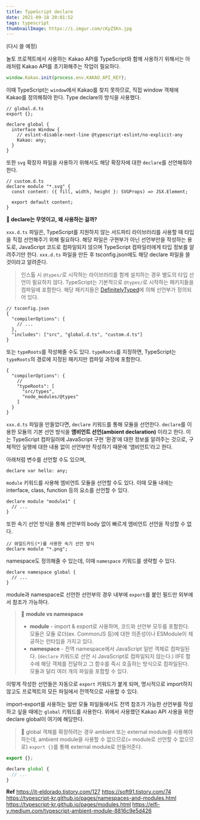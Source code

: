 ```yaml
---
title: TypeScript declare
date: 2021-09-18 20:01:52
tags: typescript
thumbnailImage: https://i.imgur.com/cKyZ5Kn.jpg
---
```


(다시 쓸 예정)

<!-- more -->

놀토 프로젝트에서 사용하는 Kakao API를 TypeScript와 함께 사용하기 위해서는 아래처럼 Kakao API를 초기화해주는 작업이 필요하다.

```jsx
window.Kakao.init(process.env.KAKAO_API_KEY);
```

이때 TypeScript는 `window`에서 Kakao를 찾지 못하므로, 직접 window 객체에 Kakao를 정의해줘야 한다. Type declare의 방식을 사용했다.

```tsx
// global.d.ts
export {};

declare global {
  interface Window {
    // eslint-disable-next-line @typescript-eslint/no-explicit-any
    Kakao: any;
  }
}
```

또한 `svg` 확장자 파일을 사용하기 위해서도 해당 확장자에 대한 `declare`를 선언해줘야 한다.

```tsx
// custom.d.ts
declare module "*.svg" {
  const content: ({ fill, width, height }: SVGProps) => JSX.Element;

  export default content;
}
```

**🤔 declare는 무엇이고, 왜 사용하는 걸까?**

`xxx.d.ts` 파일은, TypeScript를 지원하지 않는 서드파티 라이브러리를 사용할 때 타입을 직접 선언해주기 위해 필요하다. 해당 파일은 구현부가 아닌 선언부만을 작성하는 용도로, JavaScript 코드로 컴파일되지 않으며 TypeScript 컴파일러에게 타입 정보를 알려주기만 한다. `xxx.d.ts` 파일을 만든 후 tsconfig.json에도 해당 declare 파일을 쓸 것이라고 알려준다.

> 인스톨 시 `@types/`로 시작하는 라이브러리를 함께 설치하는 경우 별도의 타입 선언이 필요하지 않다. TypeScript는 기본적으로 `@types/`로 시작하는 패키지들을 컴파일에 포함한다. 해당 패키지들은 [DefinitelyTyped](http://definitelytyped.org/)에 의해 선언부가 정의되어 있다.

```tsx
// tsconfig.json
{
  "compilerOptions": {
    // ...
  },
  "includes": ["src", "global.d.ts", "custom.d.ts"]
}
```

또는 `typeRoots`를 작성해줄 수도 있다. `typeRoots`를 지정하면, TypeScript는 `typeRoots`의 경로에 지정된 패키지만 컴파일 과정에 포함한다.

```tsx
{
  "compilerOptions": {
    //
    "typeRoots": [
      "src/types",
      "node_modules/@types"
    ]
  }
}
```

`xxx.d.ts` 파일을 만들었다면, `declare` 키워드를 통해 모듈을 선언한다. `declare`를 이용한 모듈의 기본 선언 방식을 **앰비언트 선언(ambient declaration)** 이라고 한다. 이는 TypeScript 컴파일러에 JavaScript 구현 ‘환경’에 대한 정보를 알려주는 것으로, 구체적인 실행에 대한 내용 없이 선언부만 작성하기 때문에 ‘앰비언트’라고 한다.

아래처럼 변수를 선언할 수도 있으며,

```tsx
declare var hello: any;
```

`module` 키워드를 사용해 엠비언트 모듈을 선언할 수도 있다. 이때 모듈 내에는 interface, class, function 등의 요소를 선언할 수 있다.

```tsx
declare module "module1" {
  // ...
}
```

또한 속기 선언 방식을 통해 선언부의 body 없이 빠르게 앰비언트 선언을 작성할 수 없다.

```tsx
// 와일드카드(*)를 사용한 속기 선언 방식
declare module "*.png";
```

namespace도 정의해줄 수 있는데, 이때 `namespace` 키워드를 생략할 수 있다.

```tsx
declare namespace global {
  // ...
}
```

module과 namespace로 선언한 선언부의 경우 내부에 `export`를 붙인 필드만 외부에서 참조가 가능하다.

> 👾 **module vs namespace**
>
> - **module** - import & export로 사용하며, 코드와 선언부 모두를 포함한다. 모듈은 모듈 로더(ex. CommonJS 등)에 대한 의존성이나 ESModule이 제공하는 런타임을 가지고 있다.
> - **namespace** - 전역 namespace에서 JavaScript 일반 객체로 컴파일된다. (`declare` 키워드로 선언 시 JavaScript로 컴파일되지 않는다.) IIFE 함수에 해당 객체를 전달하고 그 함수를 즉시 호출하는 방식으로 컴파일된다. 모듈과 달리 여러 개의 파일을 포함할 수 있다.

이렇게 작성한 선언들은 자동으로 `export` 키워드가 붙게 되며, 명시적으로 import하지 않고도 프로젝트의 모든 파일에서 전역적으로 사용할 수 있다.

import-export를 사용하는 일반 모듈 파일들에서도 전역 참조가 가능한 선언부를 작성하고 싶을 때에는 `global` 키워드를 사용한다. 위에서 사용했던 Kakao API 사용을 위한 declare global이 여기에 해당한다.

> 👾 global 객체를 확장하려는 경우 ambient 또는 external module을 사용해야 하는데, ambient module을 사용할 수 없으므로(= module로 선언할 수 없으므로) `export {}`를 통해 external module로 만들어준다.

```jsx
export {};

declare global {
  // ...
}
```

**Ref**
https://it-eldorado.tistory.com/127
https://soft91.tistory.com/74
https://typescript-kr.github.io/pages/namespaces-and-modules.html
https://typescript-kr.github.io/pages/modules.html
https://elfi-y.medium.com/typescript-ambient-module-8816c9e5d426
